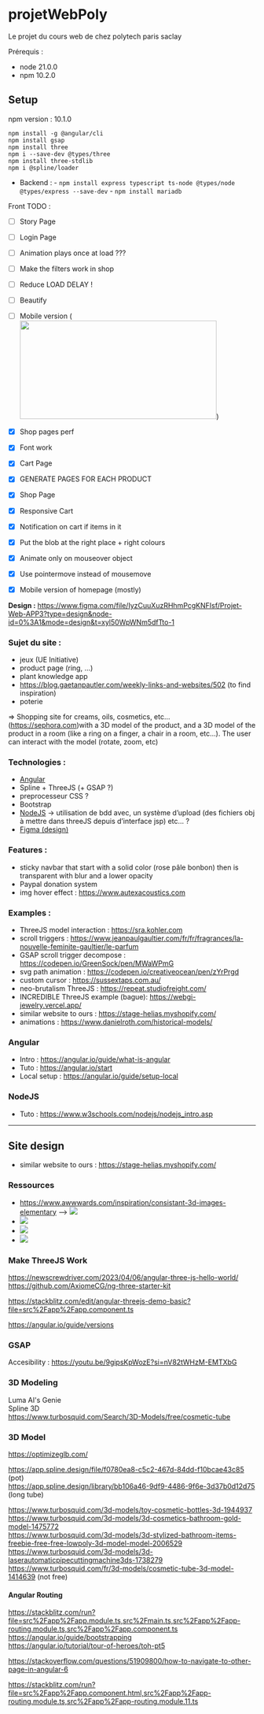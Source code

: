 # projetWebPoly
Le projet du cours web de chez polytech paris saclay

Prérequis :
- node 21.0.0
- npm 10.2.0

## Setup
npm version : 10.1.0  

`npm install -g @angular/cli`  
`npm install gsap`  
`npm install three`  
`npm i --save-dev @types/three`  
`npm install three-stdlib`  
`npm i @spline/loader`  

- Backend : 
      - `npm install express typescript ts-node @types/node @types/express --save-dev`
      - `npm install mariadb`


Front TODO :
- [ ] Story Page
- [ ] Login Page
- [ ] Animation plays once at load ???
- [ ] Make the filters work in shop
- [ ] Reduce LOAD DELAY !
- [ ] Beautify
- [ ] Mobile version (<img ngSrc="cat.jpg" width="400" height="200" sizes="(max-width: 768px) 100vw, 50vw">)
- [x] Shop pages perf 
- [x] Font work
- [x] Cart Page
- [x] GENERATE PAGES FOR EACH PRODUCT
- [x] Shop Page
- [x] Responsive Cart
- [x] Notification on cart if items in it
- [x] Put the blob at the right place + right colours
- [x] Animate only on mouseover object
- [x] Use pointermove instead of mousemove
- [x] Mobile version of homepage (mostly)


**Design :**
<https://www.figma.com/file/IyzCuuXuzRHhmPcgKNFIsf/Projet-Web-APP3?type=design&node-id=0%3A1&mode=design&t=xyl50WpWNm5dfTto-1>

### Sujet du site :
- jeux (UE Initiative)
- product page (ring, …)
- plant knowledge app
- <https://blog.gaetanpautler.com/weekly-links-and-websites/502> (to find inspiration)
- poterie

=> Shopping site for creams, oils, cosmetics, etc… (<https://sephora.com>)with a 3D model of the product, and a 3D model of the product in a room (like a ring on a finger, a chair in a room, etc…). The user can interact with the model (rotate, zoom, etc)


### Technologies :
- [Angular](#angular)   
- Spline + ThreeJS (+ GSAP ?)
- preprocesseur CSS ?
- Bootstrap
- [NodeJS](#nodejs) -> utilisation de bdd avec, un système d’upload (des fichiers obj à mettre dans threeJS depuis d’interface jsp) etc… ?
- [Figma (design)](https://www.figma.com/file/IyzCuuXuzRHhmPcgKNFIsf/Untitled?type=design&node-id=0%3A1&mode=design&t=rqxShbZXRcXu3DL3-1)



### Features :
- sticky navbar that start with a solid color (rose pâle bonbon) then is transparent with blur and a lower opacity
- Paypal donation system
- img hover effect : <https://www.autexacoustics.com> 



### Examples :
- ThreeJS model interaction : <https://sra.kohler.com> 
- scroll triggers : <https://www.jeanpaulgaultier.com/fr/fr/fragrances/la-nouvelle-feminite-gaultier/le-parfum> 
- GSAP scroll trigger decompose : <https://codepen.io/GreenSock/pen/MWaWPmG>
- svg path animation : <https://codepen.io/creativeocean/pen/zYrPrgd>
- custom cursor : <https://sussextaps.com.au/> 
- neo-brutalism ThreeJS : <https://repeat.studiofreight.com/>
- INCREDIBLE ThreeJS example (bague): <https://webgi-jewelry.vercel.app/>
- similar website to ours : <https://stage-helias.myshopify.com/>
- animations : <https://www.danielroth.com/historical-models/>


### Angular
- Intro : <https://angular.io/guide/what-is-angular>
- Tuto : <https://angular.io/start>
- Local setup : <https://angular.io/guide/setup-local>


### NodeJS
- Tuto : <https://www.w3schools.com/nodejs/nodejs_intro.asp>

---
## Site design
- similar website to ours : <https://stage-helias.myshopify.com/>

### Ressources
- <https://www.awwwards.com/inspiration/consistant-3d-images-elementary> --> ![](https://assets.awwwards.com/awards/element/2023/07/64c7977047c70631166571.jpg)
- ![](https://assets.awwwards.com/awards/submissions/2019/07/5d2378f31ffb2988004784.png)
- ![](https://assets.awwwards.com/awards/external/2020/12/5fcf897cd3999409543069.jpg)
- ![](https://assets.awwwards.com/awards/submissions/2018/03/5aa791c5a56ba.jpg)


### Make ThreeJS Work
https://newscrewdriver.com/2023/04/06/angular-three-js-hello-world/
https://github.com/AxiomeCG/ng-three-starter-kit

https://stackblitz.com/edit/angular-threejs-demo-basic?file=src%2Fapp%2Fapp.component.ts

https://angular.io/guide/versions


### GSAP
Accesibility : https://youtu.be/9gipsKpWozE?si=nV82tWHzM-EMTXbG

### 3D Modeling
Luma AI's Genie  
Spline 3D  
https://www.turbosquid.com/Search/3D-Models/free/cosmetic-tube  

### 3D Model

https://optimizeglb.com/  

https://app.spline.design/file/f0780ea8-c5c2-467d-84dd-f10bcae43c85 (pot)  
https://app.spline.design/library/bb106a46-9df9-4486-9f6e-3d37b0d12d75 (long tube)  

https://www.turbosquid.com/3d-models/toy-cosmetic-bottles-3d-1944937  
https://www.turbosquid.com/3d-models/3d-cosmetics-bathroom-gold-model-1475772  
https://www.turbosquid.com/3d-models/3d-stylized-bathroom-items-freebie-free-free-lowpoly-3d-model-model-2006529    
https://www.turbosquid.com/3d-models/3d-laserautomaticpipecuttingmachine3ds-1738279   
https://www.turbosquid.com/fr/3d-models/cosmetic-tube-3d-model-1414639  (not free)  

#### Angular Routing
https://stackblitz.com/run?file=src%2Fapp%2Fapp.module.ts,src%2Fmain.ts,src%2Fapp%2Fapp-routing.module.ts,src%2Fapp%2Fapp.component.ts  
https://angular.io/guide/bootstrapping  
https://angular.io/tutorial/tour-of-heroes/toh-pt5  


https://stackoverflow.com/questions/51909800/how-to-navigate-to-other-page-in-angular-6 

https://stackblitz.com/run?file=src%2Fapp%2Fapp.component.html,src%2Fapp%2Fapp-routing.module.ts,src%2Fapp%2Fapp-routing.module.11.ts
